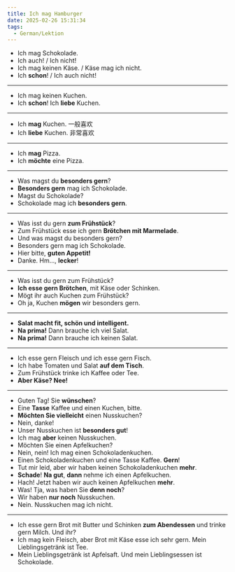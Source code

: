 ```yaml
---
title: Ich mag Hamburger
date: 2025-02-26 15:31:34
tags:
  - German/Lektion
---
```

- Ich mag Schokolade.
- Ich auch! / Ich nicht!
- Ich mag keinen Käse. / Käse mag ich nicht.
- Ich **schon**! / Ich auch nicht!
---
- Ich mag keinen Kuchen.
- Ich **schon**! Ich **liebe** Kuchen.
---
- Ich **mag** Kuchen. 一般喜欢
- Ich **liebe** Kuchen. 非常喜欢
---
- Ich **mag** Pizza.
- Ich **möchte** eine Pizza.
---
- Was magst du **besonders gern**?
- **Besonders gern** mag ich Schokolade.
- Magst du Schokolade?
- Schokolade mag ich **besonders gern**.
---
- Was isst du gern **zum Frühstück**?
- Zum Frühstück esse ich gern **Brötchen mit Marmelade**.
- Und was magst du besonders gern?
- Besonders gern mag ich Schokolade.
- Hier bitte, **guten Appetit!**
- Danke. Hm…, **lecker**!
---
- Was isst du gern zum Frühstück?
- **Ich esse gern Brötchen**, mit Käse oder Schinken.
- Mögt ihr auch Kuchen zum Frühstück?
- Oh ja, Kuchen **mögen** wir besonders gern.
---
- **Salat macht fit, schön und intelligent.**
- **Na prima!** Dann brauche ich viel Salat.
- **Na prima!** Dann brauche ich keinen Salat.
---
- Ich esse gern Fleisch und ich esse gern Fisch.
- Ich habe Tomaten und Salat **auf dem Tisch**.
- Zum Frühstück trinke ich Kaffee oder Tee.
- **Aber Käse? Nee!**
---
- Guten Tag! Sie **wünschen**?
- Eine **Tasse** Kaffee und einen Kuchen, bitte.
- **Möchten Sie vielleicht** einen Nusskuchen?
- Nein, danke!
- Unser Nusskuchen ist **besonders gut**!
- Ich mag **aber** keinen Nusskuchen.
- Möchten Sie einen Apfelkuchen?
- Nein, nein! Ich mag einen Schokoladenkuchen.
- Einen Schokoladenkuchen und eine Tasse Kaffee. **Gern**!
- Tut mir leid, aber wir haben keinen Schokoladenkuchen **mehr**.
- **Schade**! **Na gut**, **dann** nehme ich einen Apfelkuchen.
- Hach! Jetzt haben wir auch keinen Apfelkuchen **mehr**.
- Was! Tja, was haben Sie **denn noch**?
- Wir haben **nur noch** Nusskuchen.
- Nein. Nusskuchen mag ich nicht.
---
- Ich esse gern Brot mit Butter und Schinken **zum Abendessen** und trinke gern Milch. Und ihr?
- Ich mag kein Fleisch, aber Brot mit Käse esse ich sehr gern. Mein Lieblingsgetränk ist Tee.
- Mein Lieblingsgetränk ist Apfelsaft. Und mein Lieblingsessen ist Schokolade.
